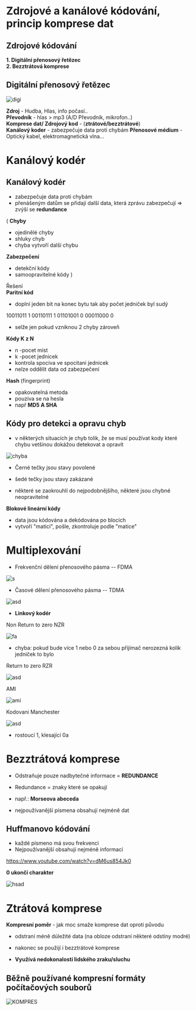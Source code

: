 # Zdrojové a kanálové kódování, princip komprese dat

## Zdrojové kódování
**1. Digitální přenosový řetězec**<br>
**2. Bezztrátová komprese**

## Digitální přenosový řetězec

![digi](https://mamut.spseol.cz/nozka/psk/110-zdrojove_kodovani/blokschema.png)

**Zdroj** - Hudba, Hlas, info počasí..<br>
**Převodník** - hlas > mp3 (A/D Převodník, mikrofon..)<br>
**Komprese dat/ Zdrojový kod** -  (**ztrátové/bezztrátové**)<br>
**Kanálový koder** - zabezpečuje data proti chybám
**Přenosové médium** - Optický kabel, elektromagnetická vlna...

# Kanálový kodér

## Kanálový kodér
* zabezpečuje data proti chybám
* přenášeným datům se přidají další data, která zprávu zabezpečují => zvýší se **redundance**

(
**Chyby**
* ojedinělé chyby
* shluky chyb
* chyba vytvoří další chybu

**Zabezpečení**
* detekční kódy
* samoopravitelné kódy
)

Řešení<br>
**Paritní kód**
* doplní jeden bit na konec bytu tak aby počet jedniček byl sudý

10011011  1
00110111  1
01101001  0
00011000  0

* selže jen pokud vzniknou 2 chyby zároveň

**Kódy K z N**
* n -pocet míst
* k -pocet jednicek
* kontrola spociva ve spocitani jednicek
* nelze oddělit data od zabezpečení

**Hash** (fingerprint)
* opakovatelná metoda
* pouziva se na hesla
* např **MD5 A SHA**

## Kódy pro detekci a opravu chyb

* v některých situacích je chyb tolik, že se musí používat kody které chybu vetšinou dokážou detekovat a opravit

![chyba](https://mamut.spseol.cz/nozka/psk/126-kanalove_kodovani/opravach.png)

* Černé tečky jsou stavy povolené
* šedé tečky jsou stavy zakázané

* některé se zaokrouhlí do nejpodobnějšího, některé jsou chybné neopravitelné

**Blokové lineární kódy**
* data jsou kódována a dekódována po blocích
* vytvoří "matici", pošle, zkontroluje podle "matice"

# Multiplexování

* Frekvenční dělení přenosového pásma -- FDMA

![s](https://mamut.spseol.cz/nozka/psk/130-multiplexovani/frekvencni-deleni.png)

* Časové dělení přenosového pásma -- TDMA

![asd](https://mamut.spseol.cz/nozka/psk/130-multiplexovani/casove-deleni.png)

* **Linkový kodér**

Non Return to zero NZR<br>

![fa](https://mamut.spseol.cz/nozka/psk/130-multiplexovani/NRZcode.png)

* chyba: pokud bude více 1 nebo 0 za sebou přijímač nerozezná kolik jedniček to bylo

Return to zero RZR<br>

![asd](https://mamut.spseol.cz/nozka/psk/130-multiplexovani/RZcode.png)

AMI<br>

![ami](https://i.gyazo.com/3c8c9c26b2e5ed6eaafe3ce1634ca6b0.png)


Kodovani Manchester<br>

![asd](https://mamut.spseol.cz/nozka/psk/130-multiplexovani/manchester_encoding.png)
* rostoucí 1, klesající 0a

# Bezztrátová komprese

* Odstraňuje pouze nadbytečné informace = **REDUNDANCE**
* Redundance = znaky které se opakují

* např.: **Morseova abeceda**
* nejpoužívanější písmena obsahují nejméně dat

## Huffmanovo kódování
* každé písmeno má svou frekvenci
* Nejpoužívanější obsahují nejméně informací

https://www.youtube.com/watch?v=dM6us854Jk0

**0 ukončí charakter**

![hsad](https://i.gyazo.com/10e6950c100adc1c05949820522c654a.png)

# Ztrátová komprese

**Kompresní poměr** - jak moc smaže komprese dat oproti původu

* odstraní méně dúležité data (na obloze odstraní některé odstíny modré)
* nakonec se použijí i bezztrátové komprese

* **Využívá nedokonalosti lidského zraku/sluchu**

## Běžně používané kompresní formáty počítačových souborů

![KOMPRES](https://i.gyazo.com/49086015f91e51d85a1de45466692e3a.png)